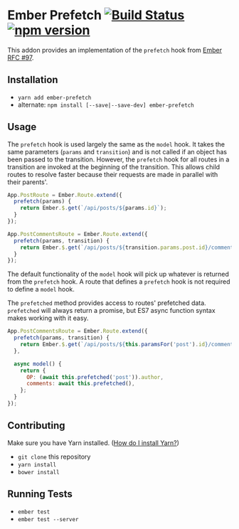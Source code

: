 # Ember Prefetch [![Build Status](https://travis-ci.org/nickiaconis/ember-prefetch.svg)](https://travis-ci.org/nickiaconis/ember-prefetch) [![npm version](https://badge.fury.io/js/ember-prefetch.svg)](http://badge.fury.io/js/ember-prefetch)

This addon provides an implementation of the `prefetch` hook from [Ember RFC #97](https://github.com/emberjs/rfcs/pull/97).

## Installation

* `yarn add ember-prefetch`
* alternate: `npm install [--save|--save-dev] ember-prefetch`

## Usage

The `prefetch` hook is used largely the same as the `model` hook.
It takes the same parameters (`params` and `transition`) and is not called if an object has been passed to the transition.
However, the `prefetch` hook for all routes in a transition are invoked at the beginning of the transition.
This allows child routes to resolve faster because their requests are made in parallel with their parents'.

```javascript
App.PostRoute = Ember.Route.extend({
  prefetch(params) {
    return Ember.$.get(`/api/posts/${params.id}`);
  }
});

App.PostCommentsRoute = Ember.Route.extend({
  prefetch(params, transition) {
    return Ember.$.get(`/api/posts/${transition.params.post.id}/comments`);
  }
});
```

The default functionality of the `model` hook will pick up whatever is returned from the `prefetch` hook.
A route that defines a `prefetch` hook is not required to define a `model` hook.

The `prefetched` method provides access to routes' prefetched data. `prefetched` will always return a promise, but ES7 async function syntax makes working with it easy.

```javascript
App.PostCommentsRoute = Ember.Route.extend({
  prefetch(params, transition) {
    return Ember.$.get(`/api/posts/${this.paramsFor('post').id}/comments`);
  },

  async model() {
    return {
      OP: (await this.prefetched('post')).author,
      comments: await this.prefetched(),
    };
  }
});
```

## Contributing

Make sure you have Yarn installed. ([How do I install Yarn?](https://yarnpkg.com/en/docs/install))

* `git clone` this repository
* `yarn install`
* `bower install`

## Running Tests

* `ember test`
* `ember test --server`
